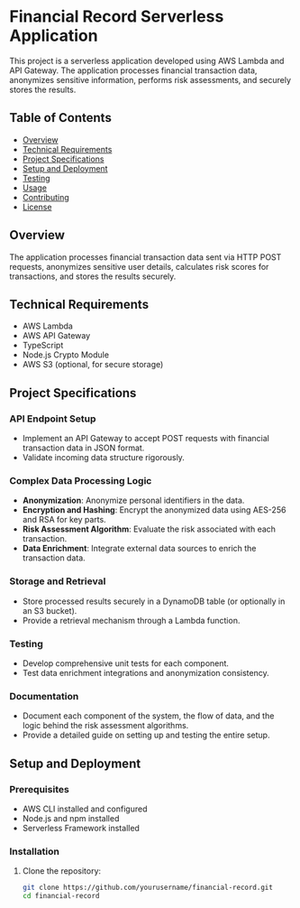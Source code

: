 # Financial Record Serverless Application

This project is a serverless application developed using AWS Lambda and API Gateway. The application processes financial transaction data, anonymizes sensitive information, performs risk assessments, and securely stores the results.

## Table of Contents

- [Overview](#overview)
- [Technical Requirements](#technical-requirements)
- [Project Specifications](#project-specifications)
- [Setup and Deployment](#setup-and-deployment)
- [Testing](#testing)
- [Usage](#usage)
- [Contributing](#contributing)
- [License](#license)

## Overview

The application processes financial transaction data sent via HTTP POST requests, anonymizes sensitive user details, calculates risk scores for transactions, and stores the results securely.

## Technical Requirements

- AWS Lambda
- AWS API Gateway
- TypeScript
- Node.js Crypto Module
- AWS S3 (optional, for secure storage)

## Project Specifications

### API Endpoint Setup

- Implement an API Gateway to accept POST requests with financial transaction data in JSON format.
- Validate incoming data structure rigorously.

### Complex Data Processing Logic

- **Anonymization**: Anonymize personal identifiers in the data.
- **Encryption and Hashing**: Encrypt the anonymized data using AES-256 and RSA for key parts.
- **Risk Assessment Algorithm**: Evaluate the risk associated with each transaction.
- **Data Enrichment**: Integrate external data sources to enrich the transaction data.

### Storage and Retrieval

- Store processed results securely in a DynamoDB table (or optionally in an S3 bucket).
- Provide a retrieval mechanism through a Lambda function.

### Testing

- Develop comprehensive unit tests for each component.
- Test data enrichment integrations and anonymization consistency.

### Documentation

- Document each component of the system, the flow of data, and the logic behind the risk assessment algorithms.
- Provide a detailed guide on setting up and testing the entire setup.

## Setup and Deployment

### Prerequisites

- AWS CLI installed and configured
- Node.js and npm installed
- Serverless Framework installed

### Installation

1. Clone the repository:
   ```sh
   git clone https://github.com/yourusername/financial-record.git
   cd financial-record
